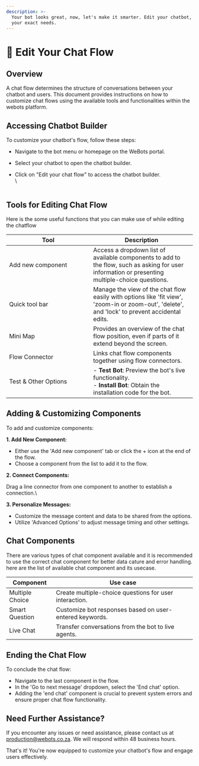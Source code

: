 ```yaml
---
description: >-
  Your bot looks great, now, let's make it smarter. Edit your chatbot, to suit
  your exact needs.
---
```


# 📖 Edit Your Chat Flow

## **Overview**

A chat flow determines the structure of conversations between your chatbot and users. This document provides instructions on how to customize chat flows using the available tools and functionalities within the webots platform.

## **Accessing Chatbot Builder**

To customize your chatbot's flow, follow these steps:

* Navigate to the bot menu or homepage on the WeBots portal.
* Select your chatbot to open the chatbot builder.
*   Click on "Edit your chat flow" to access the chatbot builder.\
    \


    <figure><img src="../../../.gitbook/assets/1 – 41.png" alt=""><figcaption></figcaption></figure>

## **Tools for Editing Chat Flow**

Here is the some useful functions that you can make use of while editing the chatflow

<table><thead><tr><th width="211">Tool</th><th>Description</th></tr></thead><tbody><tr><td>Add new component</td><td>Access a dropdown list of available components to add to the flow, such as asking for user information or presenting multiple-choice questions.</td></tr><tr><td>Quick tool bar</td><td>Manage the view of the chat flow easily with options like 'fit view', 'zoom-in or zoom-out', 'delete', and 'lock' to prevent accidental edits.</td></tr><tr><td>Mini Map</td><td>Provides an overview of the chat flow position, even if parts of it extend beyond the screen.</td></tr><tr><td>Flow Connector</td><td>Links chat flow components together using flow connectors.</td></tr><tr><td>Test &#x26; Other Options</td><td>- <strong>Test Bot</strong>: Preview the bot's live functionality.<br>- <strong>Install Bot</strong>: Obtain the installation code for the bot.</td></tr></tbody></table>

## **Adding & Customizing Components**

To add and customize components:

**1. Add New Component:**

* Either use the 'Add new component' tab or click the + icon at the end of the flow.
* Choose a component from the list to add it to the flow.

**2. Connect Components:**

Drag a line connector from one component to another to establish a connection.\


**3. Personalize Messages:**

* Customize the message content and data to be shared from the options.
* Utilize 'Advanced Options' to adjust message timing and other settings.

## Chat Components

There are various types of chat component available and it is recommended to use the correct chat component for better data cature and error handling. here are the list of available chat component and its usecase.

| Component       | Use case                                                |
| --------------- | ------------------------------------------------------- |
| Multiple Choice | Create multiple-choice questions for user interaction.  |
| Smart Question  | Customize bot responses based on user-entered keywords. |
| Live Chat       | Transfer conversations from the bot to live agents.     |

## **Ending the Chat Flow**

To conclude the chat flow:

* Navigate to the last component in the flow.
* In the 'Go to next message' dropdown, select the 'End chat' option.
* Adding the 'end chat' component is crucial to prevent system errors and ensure proper chat flow functionality.

## **Need Further Assistance?**

If you encounter any issues or need assistance, please contact us at [production@webots.co.za](mailto:production@webots.co.za). We will respond within 48 business hours.

That's it! You're now equipped to customize your chatbot's flow and engage users effectively.
